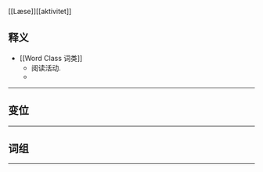 [[Læse]][[aktivitet]]

## 释义  
- [[Word Class 词类]]  
	- 阅读活动.  
	- 


---

## 变位  


---

## 词组  


---

